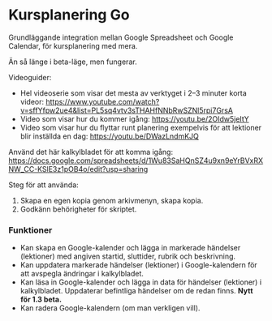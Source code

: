 # Kursplanering Go
Grundläggande integration mellan Google Spreadsheet och Google Calendar, för kursplanering med mera.

Än så länge i beta-läge, men fungerar.

Videoguider:

* Hel videoserie som visar det mesta av verktyget i 2–3 minuter korta videor: https://www.youtube.com/watch?v=sffYfpw2ue4&list=PL5sq4vtv3sTHAHfNNbRwSZNl5rpi7GrsA
* Video som visar hur du kommer igång: https://youtu.be/2OIdw5jeItY
* Video som visar hur du flyttar runt planering exempelvis för att lektioner blir inställda en dag: https://youtu.be/DWazLndmKJQ

Använd det här kalkylbladet för att komma igång: https://docs.google.com/spreadsheets/d/1Wu83SaHQnSZ4u9xn9eYrBVxRXNW_CC-KSlE3z1pOB4o/edit?usp=sharing

Steg för att använda:
1) Skapa en egen kopia genom arkivmenyn, skapa kopia.
2) Godkänn behörigheter för skriptet.

### Funktioner

* Kan skapa en Google-kalender och lägga in markerade händelser (lektioner) med angiven startid, sluttider, rubrik och beskrivning.
* Kan uppdatera markerade händelser (lektioner) i Google-kalendern för att avspegla ändringar i kalkylbladet.
* Kan läsa in Google-kalender och lägga in data för händelser (lektioner) i kalkylbladet. Uppdaterar befintliga händelser om de redan finns. **Nytt för 1.3 beta.**
* Kan radera Google-kalendern (om man verkligen vill).
